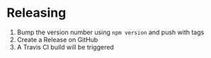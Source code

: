 Releasing
=========

1. Bump the version number using ```npm version``` and push with tags
2. Create a Release on GitHub
3. A Travis CI build will be triggered

